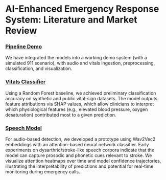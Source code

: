 # AI-Enhanced Emergency Response System: Literature and Market Review

### [Pipeline Demo](emergency_stroke_pipeline.ipynb)

We have integrated the models into a working demo system (with a simulated 911 scenario), with audio and vitals ingestion, preprocessing, classification, and visualization.

### [Vitals Classifier](vitals.ipynb)
Using a Random Forest baseline, we achieved preliminary classification accuracy on synthetic and public vital-sign datasets. The model outputs feature attributions via SHAP values, which allow clinicians to interpret which physiological features (e.g., elevated blood pressure, oxygen desaturation) contributed most to a given prediction.

### [Speech Model](dysarthriaDetection.ipynb)
For audio-based detection, we developed a prototype using Wav2Vec2 embeddings with an attention-based neural network classifier. Early experiments on dysarthric/stroke-like speech corpora indicate that the model can capture prosodic and phonetic cues relevant to stroke. We visualize attention heatmaps over time and model confidence trajectories, illustrating the interpretability of predictions and potential for real-time monitoring during emergency calls. 

